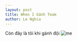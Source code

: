 ```yaml
---
layout: post
title: When I Gánh Team
author: Le Nghia
---
```

Còn đây là tôi khi gánh đội
![me](https://lenghia-cn8.github.io/blog/img/Me.jpg)

